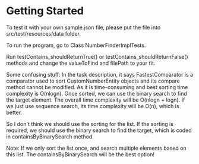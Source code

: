 # Getting Started

To test it with your own sample.json file, please put the file into src/test/resources/data folder.

To run the program, go to Class NumberFinderImplTests.

Run testContains_shouldReturnTrue() or testContains_shouldReturnFalse() methods 
and change the valueToFind and filePath to your fit.

Some confusing stuff:
In the task description, it says FastestComparator is a comparator used to sort CustomNumberEntity objects and its compare method cannot be modified.
As it is time-consuming and best sorting time complexity is O(nlogn). Once sorted, we can use the binary search to find the target element. 
The overall time complexity will be O(nlogn + logn). If we just use sequence search, its time complexity will be O(n), which is better.

So I don't think we should use the sorting for the list. If the sorting is required, we should use the binary search to find the target, 
which is coded in containsByBinarySearch method. 

Note:
If we only sort the list once, and search multiple elements based on this list. The containsByBinarySearch will be the best option!
